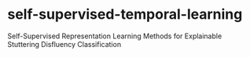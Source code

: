 # self-supervised-temporal-learning
Self-Supervised Representation Learning Methods for Explainable Stuttering Disfluency Classification

